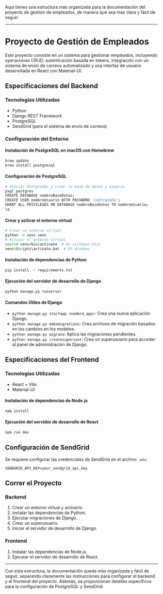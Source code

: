 Aquí tienes una estructura más organizada para la documentación del proyecto de gestión de empleados, de manera que sea más clara y fácil de seguir:

---

# Proyecto de Gestión de Empleados

Este proyecto consiste en un sistema para gestionar empleados, incluyendo operaciones CRUD, autenticación basada en tokens, integración con un sistema de envío de correos automatizado y una interfaz de usuario desarrollada en React con Material-UI.

## Especificaciones del Backend

### Tecnologías Utilizadas
- Python
- Django REST Framework
- PostgreSQL
- SendGrid (para el sistema de envío de correos)

### Configuración del Entorno

#### Instalación de PostgreSQL en macOS con Homebrew

```bash
brew update
brew install postgresql
```

#### Configuración de PostgreSQL

```bash
# Iniciar PostgreSQL y crear la base de datos y usuario
psql postgres
CREATE DATABASE nombreBaseDatos;
CREATE USER nombreUsuario WITH PASSWORD 'contraseña';
GRANT ALL PRIVILEGES ON DATABASE nombreBaseDatos TO nombreUsuario;
\q
```

#### Crear y activar el entorno virtual

```bash
# Crear un entorno virtual
python -m venv venv
# Activar el entorno virtual
source venv/bin/activate  # En sistemas Unix
venv\Scripts\activate.bat  # En Windows
```

#### Instalación de dependencias de Python

```bash
pip install -r requirements.txt
```

#### Ejecución del servidor de desarrollo de Django

```bash
python manage.py runserver
```

#### Comandos Útiles de Django

- `python manage.py startapp <nombre_app>`: Crea una nueva aplicación Django.
- `python manage.py makemigrations`: Crea archivos de migración basados en los cambios en los modelos.
- `python manage.py migrate`: Aplica las migraciones pendientes.
- `python manage.py createsuperuser`: Crea un superusuario para acceder al panel de administración de Django.

## Especificaciones del Frontend

### Tecnologías Utilizadas
- React + Vite
- Material-UI

#### Instalación de dependencias de Node.js

```bash
npm install
```

#### Ejecución del servidor de desarrollo de React

```bash
npm run dev
```

## Configuración de SendGrid

Se requiere configurar las credenciales de SendGrid en el archivo `.env`.

```
SENDGRID_API_KEY=your_sendgrid_api_key
```

## Correr el Proyecto

### Backend

1. Crear un entorno virtual y activarlo.
2. Instalar las dependencias de Python.
3. Ejecutar migraciones de Django.
4. Crear un superusuario.
5. Iniciar el servidor de desarrollo de Django.

### Frontend

1. Instalar las dependencias de Node.js.
2. Ejecutar el servidor de desarrollo de React.

---

Con esta estructura, la documentación queda más organizada y fácil de seguir, separando claramente las instrucciones para configurar el backend y el frontend del proyecto. Además, se proporcionan detalles específicos para la configuración de PostgreSQL y SendGrid.

